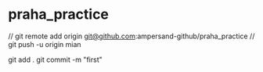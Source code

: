 # praha_practice
// git remote add origin git@github.com:ampersand-github/praha_practice
// git push -u origin mian

git add .
git commit -m "first"
